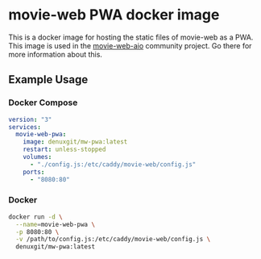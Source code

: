 # movie-web PWA docker image

This is a docker image for hosting the static files of movie-web as a PWA.<br>
This image is used in the [movie-web-aio](https://github.com/DenuxPlays/movie-web-aio) community project.
Go there for more information about this.

## Example Usage

### Docker Compose

```yaml
version: "3"
services:
  movie-web-pwa:
    image: denuxgit/mw-pwa:latest
    restart: unless-stopped
    volumes:
      - "./config.js:/etc/caddy/movie-web/config.js"
    ports:
      - "8080:80"
```

### Docker

```bash
docker run -d \
  --name=movie-web-pwa \
  -p 8080:80 \
  -v /path/to/config.js:/etc/caddy/movie-web/config.js \
  denuxgit/mw-pwa:latest
```
